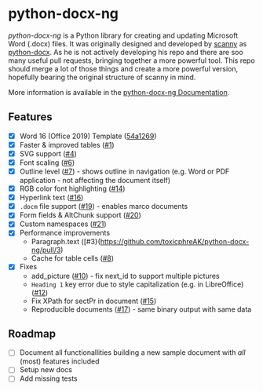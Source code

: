# python-docx-ng

*python-docx-ng* is a Python library for creating and updating Microsoft Word (.docx) files.
It was originally designed and developed by [scanny](https://github.com/scanny) as [python-docx](https://github.com/python-openxml/python-docx).
As he is not actively developing his repo and there are soo many useful pull requests, bringing together a more powerful tool.
This repo should merge a lot of those things and create a more powerful version, hopefully bearing the original structure of scanny in mind.

More information is available in the [python-docx-ng Documentation](https://python-docx.readthedocs.org/en/latest/).

## Features

+ [x] Word 16 (Office 2019) Template ([54a1269](https://github.com/toxicphreAK/python-docx-ng/commit/54a1269a3608239adfef079840f69389235c88b8))
+ [x] Faster & improved tables ([#1](https://github.com/toxicphreAK/python-docx-ng/pull/1))
+ [x] SVG support ([#4](https://github.com/toxicphreAK/python-docx-ng/pull/4))
+ [x] Font scaling ([#6](https://github.com/toxicphreAK/python-docx-ng/pull/6))
+ [x] Outline level ([#7](https://github.com/toxicphreAK/python-docx-ng/pull/7)) - shows outline in navigation (e.g. Word or PDF application - not affecting the document itself)
+ [x] RGB color font highlighting ([#14](https://github.com/toxicphreAK/python-docx-ng/pull/14))
+ [x] Hyperlink text ([#16](https://github.com/toxicphreAK/python-docx-ng/pull/16))
+ [x] `.docm` file support ([#19](https://github.com/toxicphreAK/python-docx-ng/pull/16)) - enables marco documents
+ [x] Form fields & AltChunk support ([#20](https://github.com/toxicphreAK/python-docx-ng/pull/20))
+ [x] Custom namespaces ([#21](https://github.com/toxicphreAK/python-docx-ng/pull/21))
+ [x] Performance improvements
  + Paragraph.text ([#3}(https://github.com/toxicphreAK/python-docx-ng/pull/3)
  + Cache for table cells ([#8](https://github.com/toxicphreAK/python-docx-ng/pull/8))
+ [x] Fixes
  + add_picture ([#10](https://github.com/toxicphreAK/python-docx-ng/pull/10)) - fix next_id to support multiple pictures
  + `Heading 1` key error due to style capitalization (e.g. in LibreOffice) ([#12](https://github.com/toxicphreAK/python-docx-ng/pull/12))
  + Fix XPath for sectPr in document ([#15](https://github.com/toxicphreAK/python-docx-ng/pull/15))
  + Reproducible documents ([#17](https://github.com/toxicphreAK/python-docx-ng/pull/17)) - same binary output with same data

## Roadmap

+ [ ] Document all functionallities building a new sample document with *all* (most) features included
+ [ ] Setup new docs
+ [ ] Add missing tests
